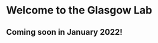 Welcome to the Glasgow Lab
===

## Coming soon in January 2022!

<!---
:::{note}
Here is a note!
:::

And here is a code block:

```
e = mc^2
```

Check out the content pages bundled with this sample book to see more.
-->
